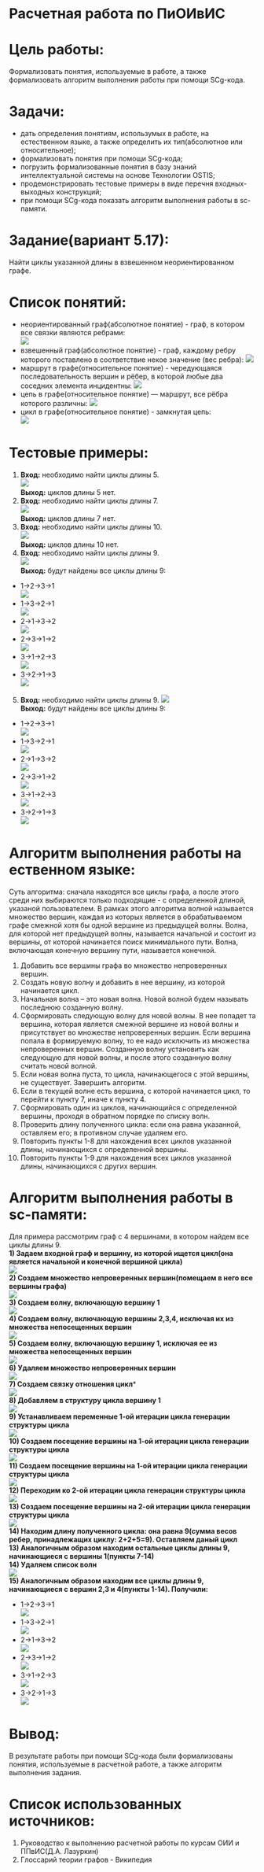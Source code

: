 # Расчетная работа по ПиОИвИС
# Цель работы:
Формализовать понятия, используемые в работе, а также формализовать алгоритм выполнения работы при помощи SCg-кода.
# Задачи:
- дать определения понятиям, использумых в работе, на естественном языке, а также определить их тип(абсолютное или относительное);  
- формализовать понятия при помощи SCg-кода;  
- погрузить формализованные понятия в базу знаний интеллектуальной системы на основе Технологии OSTIS;
- продемонстрировать тестовые примеры в виде перечня входных-выходных конструкций;
- при помощи SCg-кода показать алгоритм выполнения работы в sc-памяти.
# Задание(вариант 5.17):
Найти циклы указанной длины в взвешенном неориентированном графе.
# Список понятий:
- неориентированный граф(абсолютное понятие) - граф, в котором все связки являются ребрами:  
![](photos/unoriented_graph.png)
- взвешенный граф(абсолютное понятие) - граф, каждому ребру которого поставлено в соответствие некое значение (вес ребра):
![](photos/weighted_graph.png)
- маршрут в графе(относительное понятие) - чередующаяся последовательность вершин и рёбер, в которой любые два соседних элемента инцидентны:
![](photos/route.png)
- цепь в графе(относительное понятие) — маршрут, все рёбра которого различны:
![](photos/chain.png)  
- цикл в графе(относительное понятие) - замкнутая цепь:  
![](photos/cycle.png)  
# Тестовые примеры:  
1) **Вход:** необходимо найти циклы длины 5.  
![](photos/test1.png)  
**Выход:** циклов длины 5 нет.  
2) **Вход:** необходимо найти циклы длины 7.  
![](photos/test2.png)  
**Выход:** циклов длины 7 нет.  
3) **Вход:** необходимо найти циклы длины 10.  
![](photos/test3.png)  
**Выход:** циклов длины 10 нет.  
4) **Вход:** необходимо найти циклы длины 9.  
![](photos/test4_input.png)  
**Выход:** будут найдены все циклы длины 9:  
- 1->2->3->1  
![](photos/test4_output1.png)
- 1->3->2->1  
![](photos/test4_output2.png)
- 2->1->3->2  
![](photos/test4_output3.png)
- 2->3->1->2  
![](photos/test4_output4.png)
- 3->1->2->3  
![](photos/test4_output5.png)  
- 3->2->1->3  
![](photos/test4_output6.png)  
5) **Вход:** необходимо найти циклы длины 9.
![](photos/test5_input.png)  
**Выход:** будут найдены все циклы длины 9:  
- 1->2->3->1  
![](photos/test5_output1.png)  
- 1->3->2->1  
![](photos/test5_output2.png)  
- 2->1->3->2  
![](photos/test5_output3.png)  
- 2->3->1->2  
![](photos/test5_output4.png)  
- 3->1->2->3  
![](photos/test5_output5.png)  
- 3->2->1->3  
![](photos/test5_output6.png)
# Алгоритм выполнения работы на ественном языке:
Суть алгоритма: сначала находятся все циклы графа, а после этого среди них выбираются только подходящие - с определенной длиной, указаной пользователем.  В рамках этого алгоритма волной называется множество вершин, каждая из которых является в обрабатываемом графе смежной хотя бы одной вершине из предыдущей волны. Волна, для которой нет предыдущей волны, называется начальной и состоит из вершины, от которой начинается поиск минимального пути. Волна, включающая конечную вершину пути, называется конечной.  
1) Добавить все вершины графа во множество непроверенных вершин.  
2) Создать новую волну и добавить в нее вершину, из которой начинается цикл.  
3) Начальная волна – это новая волна. Новой волной будем называть последнюю созданную волну.  
4) Сформировать следующую волну для новой волны. В нее попадет та вершина, которая является смежной вершине из новой волны и присутствует во множестве непроверенных вершин. Если вершина попала в формируемую волну, то ее надо исключить из множества непроверенных вершин. Созданную волну установить как следующую для новой волны, и после этого созданную волну считать новой волной.  
5) Если новая волна пуста, то цикла, начинающегося с этой вершины, не существует. Завершить алгоритм.  
6) Если в текущей волне есть вершина, с которой начинается цикл, то перейти к пункту 7, иначе к пункту 4.  
7) Сформировать один из циклов, начинающийся с определенной вершины, проходя в обратном порядке по списку волн.
8) Проверить длину полученного цикла: если она равна указанной, оставляем его; в противном случае удаляем его.  
9) Повторить пункты 1-8 для нахождения всех циклов указанной длины, начинающихся с определенной вершины.  
10) Повторить пункты 1-9 для нахождения всех циклов указанной длины, начинающихся с других вершин.
# Алгоритм выполнения работы в sc-памяти:
Для примера рассмотрим граф с 4 вершинами, в котором найдем все циклы длины 9.  
**1) Задаем входной граф и вершину, из которой ищется цикл(она является начальной и конечной вершиной цикла)**  
![](photos/alg1.png)  
**2) Создаем множество непроверенных вершин(помещаем в него все вершины графа)**  
![](photos/alg2.png)  
**3) Создаем волну, включающую вершину 1**  
![](photos/alg3.png)  
**4) Создаем волну, включающую вершины 2,3,4, исключая их из множества непосещенных вершин**  
![](photos/alg4.png)  
**5) Создаем волну, включающую вершину 1, исключая ее из множества непосещенных вершин**  
![](photos/alg5.png)  
**6) Удаляем множество непроверенных вершин**  
![](photos/alg6.png)  
**7) Создаем связку отношения цикл***  
![](photos/alg7.png)  
**8) Добавляем в структуру цикла вершину 1**  
![](photos/alg8.png)  
**9) Устанавливаем переменные 1-ой итерации цикла генерации структуры цикла**  
![](photos/alg9.png)  
**10) Создаем посещение вершины на 1-ой итерации цикла генерации структуры цикла**  
![](photos/alg10.png)  
**11) Создаем посещение вершины на 1-ой итерации цикла генерации структуры цикла**  
![](photos/alg11.png)  
**12) Переходим ко 2-ой итерации цикла генерации структуры цикла**  
![](photos/alg12.png)  
**13) Создаем посещение вершины на 2-ой итерации цикла генерации структуры цикла**  
![](photos/alg13.png)  
**14) Находим длину полученного цикла: она равна 9(сумма весов ребер, принадлежащих циклу: 2+2+5=9). Оставляем даный цикл**  
**13) Аналогичным образом находим остальные циклы длины 9, начинающиеся с вершины 1(пункты 7-14)**  
**14) Удаляем список волн**  
![](photos/alg14.png)  
**15) Аналогичным образом находим все циклы длины 9, начинающиеся с вершин 2,3 и 4(пункты 1-14). Получили:**  
- 1->2->3->1  
![](photos/test5_output1.png)  
- 1->3->2->1  
![](photos/test5_output2.png)  
- 2->1->3->2  
![](photos/test5_output3.png)  
- 2->3->1->2  
![](photos/test5_output4.png)  
- 3->1->2->3  
![](photos/test5_output5.png)  
- 3->2->1->3  
![](photos/test5_output6.png)
# Вывод:
В результате работы при помощи SCg-кода были формализованы понятия, используемые в расчетной работе, а также алгоритм выполнения задания.
# Список использованных источников:  
1) Руководство к выполнению расчетной работы по курсам ОИИ и ППвИС(Д.А. Лазуркин)
2) Глоссарий теории графов - Википедия
